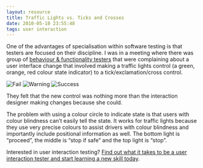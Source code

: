 ```yaml
---
layout: resource
title: Traffic Lights vs. Ticks and Crosses
date: 2010-05-10 23:55:48
tags: user interaction
---
```

One of the advantages of specialisation within software testing is that testers are focused on their discipline. I was in a meeting where there was group of [behaviour & functionality testers](/resources/futures-in-software-testing-the-behavioural-functionality-tester.html) that were complaining about a user interface change that involved making a traffic lights control (a green, orange, red colour state indicator) to a tick/exclamation/cross control.

![Fail](/images/smallfail.gif)
![Warning](/images/smallwarning.jpg)
![Success](/images/smallsuccess.gif)

They felt that the new control was nothing more than the interaction designer making changes because she could.

The problem with using a colour circle to indicate state is that users with colour blindness can’t easily tell the state. It works for traffic lights because they use very precise colours to assist drivers with colour blindness and importantly include positional information as well. The bottom light is “proceed”, the middle is “stop if safe” and the top light is “stop”.

Interested in user interaction testing? [Find out what it takes to be a user interaction tester and start learning a new skill today](/resources/futures-in-software-testing-the-user-interaction-tester.html).
